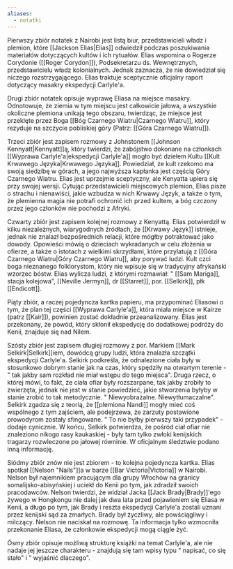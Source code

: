 ```yaml
---
aliases:
  - notatki
---
```



Pierwszy zbiór notatek z Nairobi jest listą biur, przedstawicieli władz i plemion, które [[Jackson Elias|Elias]] odwiedził podczas poszukiwania materiałów dotyczących kultów i ich rytuałów. Elias wspomina o Rogerze Corydonie ([[Roger Corydon]]), Podsekretarzu ds. Wewnętrznych, przedstawicielu władz kolonialnych. Jednak zaznacza, że nie dowiedział się niczego rozstrzygającego. Elias traktuje sceptycznie oficjalny raport dotyczący masakry ekspedycji Carlyle'a. 

Drugi zbiór notatek opisuje wyprawę Eliasa na miejsce masakry. Odnotowuje, że ziemia w tym miejscu jest całkowicie jałowa, a wszystkie okoliczne plemiona unikają tego obszaru, twierdząc, że miejsce jest przeklęte przez Boga [[Bóg Czarnego Wiatru|Czarnego Wiatru]], który rezyduje na szczycie pobliskiej góry (Patrz: [[Góra Czarnego Wiatru]]). 

Trzeci zbiór jest zapisem rozmowy z Johnstonem [[Johnson Kennyatt|Kennyatt]]ą, który twierdzi, że zabójstwo dokonane na członkach [[Wyprawa Carlyle'a|ekspedycji Carlyle'a]] mogło być dziełem Kultu [[Kult Krwawego Języka|Krwawego Języka]]. Powiedział, że kult rzekomo ma swoją siedzibę w górach, a jego najwyższa kapłanka jest częścią Góry Czarnego Wiatru. Elias jest uprzejmie sceptyczny, ale Kenyatta upiera się przy swojej wersji. Cytując przedstawicieli miejscowych plemion, Elias pisze o strachu i nienawiści, jakie wzbudza w nich Krwawy Język, a także o tym, że plemienna magia nie potrafi ochronić ich przed kultem, a bóg czczony przez jego członków nie pochodzi z Afryki. 

Czwarty zbiór jest zapisem kolejnej rozmowy z Kenyattą. Elias potwierdził w kilku niezależnych, wiarygodnych źródłach, że [[Krwawy Język]] istnieje, jednak nie znalazł bezpośrednich relacji, które mógłby potraktować jako dowody. Opowieści mówią o dzieciach wykradanych w celu złożenia w ofierze, a także o istotach z wielkimi skrzydłami, które przylatują z [[Góra Czarnego Wiatru|Góry Czarnego Wiatru]], aby porywać ludzi. Kult czci boga nieznanego folklorystom, który nie wpisuje się w tradycyjny afrykański wzorzec bóstw. Elias wylicza ludzi, z którymi rozmawiał: " [[Sam Mariga]], stacja kolejowa", [[Neville Jermyn]], dr [[Starret]], por. [[Selkirk]], płk [[Endicott]]. 

Piąty zbiór, a raczej pojedyncza kartka papieru, ma przypominać Eliasowi o tym, że plan tej części [[Wyprawa Carlyle'a]], która miała miejsce w Kairze (patrz [[Kair]]), powinien zostać dokładnie przeanalizowany. Elias jest przekonany, że powód, który skłonił ekspedycję do dodatkowej podróży do Kenii, znajduje się nad Nilem. 

Szósty zbiór jest zapisem długiej rozmowy z por. Markiem [[Mark Selkirk|Selkirk]]iem, dowódcą grupy ludzi, która znalazła szczątki ekspedycji Carlyle'a. Selkirk podkreśla, że odnalezione ciała były w stosunkowo dobrym stanie jak na czas, który spędziły na otwartym terenie - " tak jakby sam rozkład nie miał wstępu do tego miejsca". Druga rzecz, o której mówi, to fakt, że ciała ofiar były rozszarpane, tak jakby zrobiły to zwierzęta, jednak nie jest w stanie powiedzieć, jakie stworzenia byłyby w stanie zrobić to tak metodycznie. " Niewyobrażalne. Niewytłumaczalne". Selkirk zgadza się z teorią, że [[plemiona Nandi]] mogły mieć coś wspólnego z tym zajściem, ale podejrzewa, że zarzuty postawione prowodyrom zostały sfingowane. " To nie byłby pierwszy taki przypadek" - dodaje cynicznie. W końcu, Selkirk potwierdza, że pośród ciał ofiar nie znaleziono nikogo rasy kaukaskiej - były tam tylko zwłoki kenijskich tragarzy rozwleczone po jałowej równinie. W oficjalnym śledztwie podano inną informację. 

Siódmy zbiór znów nie jest zbiorem - to kolejna pojedyncza kartka. Elias spotkał [[Nelson "Nails"]]a w barze [[Bar Victoria|Victoria]] w Nairobi. Nelson był najemnikiem pracującym dla grupy Włochów na granicy somalijsko-abisyńskiej i uciekł do Kenii po tym, jak zdradził swoich pracodawców. Nelson twierdzi, że widział Jacka [[Jack Brady|Brady]]'ego żywego w Hongkongu nie dalej jak dwa lata przed pojawieniem się Eliasa w Kenii, a długo po tym, jak Brady i reszta ekspedycji Carlyle'a zostali uznani przez kenijski sąd za zmarłych. Brady był życzliwy, ale powściągliwy i milczący. Nelson nie naciskał na rozmowę. Ta informacja tylko wzmocniła przekonanie Eliasa, że członkowie ekspedycji mogą ciągle żyć. 

Ósmy zbiór opisuje możliwą strukturę książki na temat Carlyle'a, ale nie nadaje jej jeszcze charakteru - znajdują się tam wpisy typu " napisać, co się stało" i " wyjaśnić dlaczego".